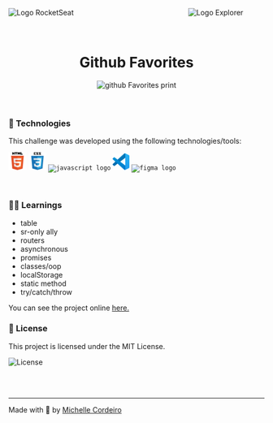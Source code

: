 <!--Banner session-->
<p>
  <img src="https://i.postimg.cc/gkShTXDv/rocketseat.png" alt="Logo RocketSeat" width="180" align="left">
  <img src="https://i.postimg.cc/5tpZqB3N/explorer-logo.png" alt="Logo Explorer" width="150" align="right">
</p>
<br><br><br>

<!--About session-->
<h1 align="center"> Github Favorites</h1>

<div align="center">
  <!-- <video src=""></video> -->
  <img alt="github Favorites print" src="https://i.postimg.cc/YSFH4x70/gthub-favorites.png" width="700">
</div>
<br><br>

<h3> 🚀 Technologies </h3>

This challenge was developed using the following technologies/tools:
<p>
  <code><img height="35" alt="html logo" src="https://raw.githubusercontent.com/github/explore/80688e429a7d4ef2fca1e82350fe8e3517d3494d/topics/html/html.png"></code>
  <code><img height="35" alt="css logo" src="https://raw.githubusercontent.com/github/explore/80688e429a7d4ef2fca1e82350fe8e3517d3494d/topics/css/css.png"></code>
  <code><img height="35" alt="javascript logo" src="https://i0.wp.com/pt.mundobabushka.com/wp-content/uploads/sites/5/2016/03/js-logo.png?fit=500%2C500&ssl=1"></code>
  <code><img height="33" alt="vs code logo" src="https://raw.githubusercontent.com/github/explore/80688e429a7d4ef2fca1e82350fe8e3517d3494d/topics/visual-studio-code/visual-studio-code.png"></code>
  <code><img height="33" alt="figma logo" src="https://cdn.jsdelivr.net/gh/devicons/devicon/icons/figma/figma-original.svg"/></code>
</p>
<br>

<h3> 👩‍💻 Learnings </h3>

 - table
 - sr-only ally
 - routers
 - asynchronous
 - promises
 - classes/oop
 - localStorage
 - static method
 - try/catch/throw

You can see the project online [here.](https://MichelleCordeiro.github.io/rocketseat-explorer/stage-06-javascript-spa/proj-02-github-favorites/)
<br>

<h3> 📝 License </h3>

This project is licensed under the MIT License.

<img alt="License" src="https://img.shields.io/static/v1?label=license&message=MIT&color=49AA26&labelColor=000000">

<br><br>

---

Made with 💜 by [Michelle Cordeiro](https://www.linkedin.com/in/michelle-cordeiro/)

<!-- ---

<div align="center">
  <p><b>Visitors Count</b></p>  
  <p align="center"><img align="center" src="https://profile-counter.glitch.me/MichelleCordeiro/count.svg" /></p>
</div> -->
